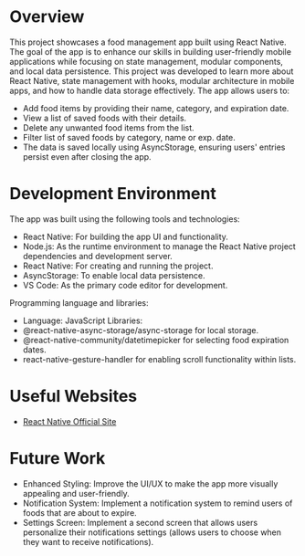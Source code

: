 # Overview

This project showcases a food management app built using React Native. The goal of the app is to enhance our skills in building user-friendly mobile applications while focusing on state management, modular components, and local data persistence.
This project was developed to learn more about React Native, state management with hooks, modular architecture in mobile apps, and how to handle data storage effectively.
The app allows users to:
* Add food items by providing their name, category, and expiration date.
* View a list of saved foods with their details.
* Delete any unwanted food items from the list.
* Filter list of saved foods by category, name or exp. date.
* The data is saved locally using AsyncStorage, ensuring users' entries persist even after closing the app.

# Development Environment

The app was built using the following tools and technologies:
* React Native: For building the app UI and functionality.
* Node.js: As the runtime environment to manage the React Native project dependencies and development server.
* React Native: For creating and running the project.
* AsyncStorage: To enable local data persistence.
* VS Code: As the primary code editor for development.

Programming language and libraries:
* Language: JavaScript 
Libraries:
* @react-native-async-storage/async-storage for local storage.
* @react-native-community/datetimepicker for selecting food expiration dates.
* react-native-gesture-handler for enabling scroll functionality within lists.

# Useful Websites

* [React Native Official Site](https://reactnative.dev/)


# Future Work


* Enhanced Styling: Improve the UI/UX to make the app more visually appealing and user-friendly.
* Notification System: Implement a notification system to remind users of foods that are about to expire.
* Settings Screen: Implement a second screen that allows users personalize their notifications settings (allows users to choose when they want to receive notifications). 
